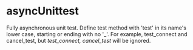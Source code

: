 # asyncUnittest
Fully asynchronous unit test.
Define test method with 'test' in its name's lower case, starting or ending with no '_'. For example, test_connect and cancel_test, but _test_connect, cancel_test_ will be ignored.